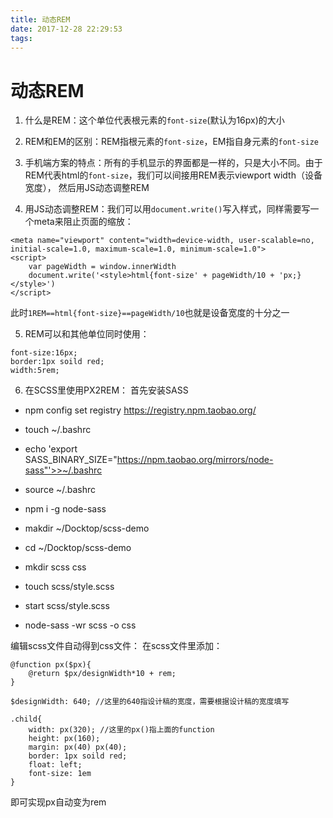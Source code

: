 ```yaml
---
title: 动态REM
date: 2017-12-28 22:29:53
tags:
---
```


# 动态REM

1. 什么是REM：这个单位代表根元素的`font-size`(默认为16px)的大小

2. REM和EM的区别：REM指根元素的`font-size`，EM指自身元素的`font-size`

3. 手机端方案的特点：所有的手机显示的界面都是一样的，只是大小不同。由于REM代表html的`font-size`，我们可以间接用REM表示viewport width（设备宽度），
然后用JS动态调整REM

4. 用JS动态调整REM：我们可以用`document.write()`写入样式，同样需要写一个meta来阻止页面的缩放：
```
<meta name="viewport" content="width=device-width, user-scalable=no, initial-scale=1.0, maximum-scale=1.0, minimum-scale=1.0">
<script>
    var pageWidth = window.innerWidth
    document.write('<style>html{font-size' + pageWidth/10 + 'px;}</style>')
</script>
```
此时`1REM==html{font-size}==pageWidth/10`也就是设备宽度的十分之一

5. REM可以和其他单位同时使用：
```
font-size:16px;
border:1px soild red;
width:5rem; 
```

6. 在SCSS里使用PX2REM：
首先安装SASS
* npm config set registry https://registry.npm.taobao.org/
* touch ~/.bashrc
* echo 'export SASS_BINARY_SIZE="https://npm.taobao.org/mirrors/node-sass"'>>~/.bashrc
* source ~/.bashrc
* npm i -g node-sass

* makdir ~/Docktop/scss-demo
* cd ~/Docktop/scss-demo
* mkdir scss css
* touch scss/style.scss
* start scss/style.scss

* node-sass -wr scss -o css

编辑scss文件自动得到css文件：
在scss文件里添加：
```
@function px($px){
    @return $px/designWidth*10 + rem;
}

$designWidth: 640; //这里的640指设计稿的宽度，需要根据设计稿的宽度填写

.child{
    width: px(320); //这里的px()指上面的function
    height: px(160);
    margin: px(40) px(40);
    border: 1px soild red;
    float: left;
    font-size: 1em
}
```
即可实现px自动变为rem
